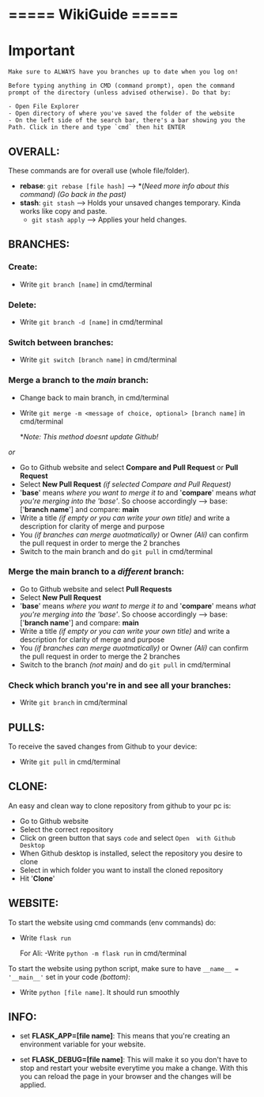 ===== WikiGuide =====
===

# **Important**

```
Make sure to ALWAYS have you branches up to date when you log on!

Before typing anything in CMD (command prompt), open the command prompt of the directory (unless advised otherwise). Do that by:

- Open File Explorer
- Open directory of where you've saved the folder of the website
- On the left side of the search bar, there's a bar showing you the Path. Click in there and type `cmd` then hit ENTER
```

## OVERALL:
These commands are for overall use (whole file/folder).

- **rebase**: `git rebase [file hash]` --> *(*Need more info about this command) (Go back in the past)*
- **stash**: `git stash` --> Holds your unsaved changes temporary. Kinda works like copy and paste.
    -    `git stash apply` --> Applies your held changes.


## BRANCHES:

### Create:
- Write `git branch [name]` in cmd/terminal

### Delete:
- Write `git branch -d [name]` in cmd/terminal

### Switch between branches:
- Write `git switch [branch name]` in cmd/terminal

### Merge a branch to the *main* branch:
- Change back to main branch, in cmd/terminal
- Write `git merge -m <message of choice, optional> [branch name]` in cmd/terminal

    **Note: This method doesnt update Github!*

*or*

- Go to Github website and select **Compare and Pull Request** or **Pull Request**
- Select **New Pull Request** *(if selected Compare and Pull Request)*
- '**base**' means *where you want to merge it to* and '**compare**' means *what you're merging into the 'base'*. So choose accordingly --> base: ['**branch name**'] and compare: **main**
- Write a title *(if empty or you can write your own title)* and write a description for clarity of merge and purpose
- You *(if branches can merge auotmatically)* or Owner *(Ali)* can confirm the pull request in order to merge the 2 branches
- Switch to the main branch and do `git pull` in cmd/terminal


### Merge the main branch to a *different* branch:
- Go to Github website and select **Pull Requests**
- Select **New Pull Request**
- '**base**' means *where you want to merge it to* and '**compare**' means *what you're merging into the 'base'*. So choose accordingly --> base: ['**branch name**'] and compare: **main**
- Write a title *(if empty or you can write your own title)* and write a description for clarity of merge and purpose
- You *(if branches can merge auotmatically)* or Owner *(Ali)* can confirm the pull request in order to merge the 2 branches
- Switch to the branch *(not main)* and do `git pull` in cmd/terminal

### Check which branch you're in and see all your branches:
- Write `git branch` in cmd/terminal

## PULLS:

To receive the saved changes from Github to your device:
- Write `git pull` in cmd/terminal

## CLONE:

An easy and clean way to clone repository from github to your pc is:
- Go to Github website
- Select the correct repository
- Click on green button that says `code` and select `Open  with Github Desktop`
- When Github desktop is installed, select the repository you desire to clone
- Select in which folder you want to install the cloned repository
- Hit '**Clone**'

## WEBSITE:

To start the website using cmd commands (env commands) do:
- Write `flask run`

    For Ali:
        -Write `python -m flask run` in cmd/terminal

To start the website using python script, make sure to have `__name__ = '__main__'` set in your code *(bottom)*:
- Write `python [file name]`. It should run smoothly



## INFO:

- set **FLASK_APP=[file name]**: This means that you're creating an environment variable for your website.

- set **FLASK_DEBUG=[file name]**: This will make it so you don't have to stop and restart your website everytime you make a change. With this you can reload the page in your browser and the changes will be applied.